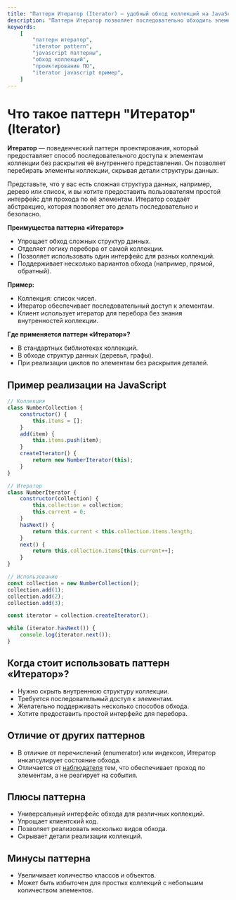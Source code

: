 ```yaml
---
title: "Паттерн Итератор (Iterator) — удобный обход коллекций на JavaScript"
description: "Паттерн Итератор позволяет последовательно обходить элементы коллекции без раскрытия её внутреннего устройства. Примеры на JavaScript."
keywords:
    [
        "паттерн итератор",
        "iterator pattern",
        "javascript паттерны",
        "обход коллекций",
        "проектирование ПО",
        "iterator javascript пример",
    ]
---
```


# Что такое паттерн **"Итератор"** (Iterator)

**Итератор** — поведенческий паттерн проектирования, который предоставляет способ последовательного доступа к элементам коллекции без раскрытия её внутреннего представления. Он позволяет перебирать элементы коллекции, скрывая детали структуры данных.

Представьте, что у вас есть сложная структура данных, например, дерево или список, и вы хотите предоставить пользователям простой интерфейс для прохода по её элементам. Итератор создаёт абстракцию, которая позволяет это делать последовательно и безопасно.

**Преимущества паттерна «Итератор»**

- Упрощает обход сложных структур данных.
- Отделяет логику перебора от самой коллекции.
- Позволяет использовать один интерфейс для разных коллекций.
- Поддерживает несколько вариантов обхода (например, прямой, обратный).

**Пример:**

- Коллекция: список чисел.
- Итератор обеспечивает последовательный доступ к элементам.
- Клиент использует итератор для перебора без знания внутренностей коллекции.

**Где применяется паттерн «Итератор»?**

- В стандартных библиотеках коллекций.
- В обходе структур данных (деревья, графы).
- При реализации циклов по элементам без раскрытия деталей.

## Пример реализации на JavaScript

```javascript
// Коллекция
class NumberCollection {
    constructor() {
        this.items = [];
    }
    add(item) {
        this.items.push(item);
    }
    createIterator() {
        return new NumberIterator(this);
    }
}

// Итератор
class NumberIterator {
    constructor(collection) {
        this.collection = collection;
        this.current = 0;
    }
    hasNext() {
        return this.current < this.collection.items.length;
    }
    next() {
        return this.collection.items[this.current++];
    }
}

// Использование
const collection = new NumberCollection();
collection.add(1);
collection.add(2);
collection.add(3);

const iterator = collection.createIterator();

while (iterator.hasNext()) {
    console.log(iterator.next());
}
```

## Когда стоит использовать паттерн «Итератор»?

- Нужно скрыть внутреннюю структуру коллекции.
- Требуется последовательный доступ к элементам.
- Желательно поддерживать несколько способов обхода.
- Хотите предоставить простой интерфейс для перебора.

## Отличие от других паттернов

- В отличие от перечислений (enumerator) или индексов, Итератор инкапсулирует состояние обхода.
- Отличается от [наблюдателя]({{observer}}) тем, что обеспечивает проход по элементам, а не реагирует на события.

## Плюсы паттерна

- Универсальный интерфейс обхода для различных коллекций.
- Упрощает клиентский код.
- Позволяет реализовать несколько видов обхода.
- Скрывает детали реализации коллекций.

## Минусы паттерна

- Увеличивает количество классов и объектов.
- Может быть избыточен для простых коллекций с небольшим количеством элементов.

